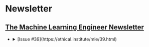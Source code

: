 
# Newsletter

## [The Machine Learning Engineer Newsletter](https://ethical.institute/mle.html)

-   <details><summary>[Issue #39](https://ethical.institute/mle/39.html)</summary><p>

    -   [Everything a Data Scientist Should Know About Data Management\*](https://towardsdatascience.com/everything-a-data-scientist-should-know-about-data-management-6877788c6a42)

    -   [koaning.io: Outliers: Selection vs. Detection](http://koaning.io/posts/outliers-selection-vs-detection/)

    -   [Ten simple rules for writing and sharing computational analyses in Jupyter Notebooks](https://journals.plos.org/ploscompbiol/article?id=10.1371/journal.pcbi.1007007)

    -   [Practical AI #55: AutoML and AI at Google with Sherol Chen, ML developer at Google](https://changelog.com/practicalai/55)

    -   [The 5 Sampling Algorithms every Data Scientist need to know](https://towardsdatascience.com/the-5-sampling-algorithms-every-data-scientist-need-to-know-43c7bc11d17c)

    -   [GitHub - tensorflow/lucid: A collection of infrastructure and tools for research in neural network interpretability.](https://github.com/tensorflow/lucid)

    -   [rcnn/code/rationale at master · taolei87/rcnn · GitHub](https://github.com/taolei87/rcnn/tree/master/code/rationale)

    -   [GitHub - marcotcr/anchor: Code for "High-Precision Model-Agnostic Explanations" paper](https://github.com/marcotcr/anchor)

    -   [GitHub - boredbird/woe: Tools for WoE Transformation mostly used in ScoreCard Model for credit rating](https://github.com/boredbird/woe)</p></details>
